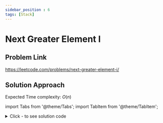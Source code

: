 ```yaml
---
sidebar_position : 6
tags: [Stack]
---
```


# Next Greater Element I

## Problem Link
https://leetcode.com/problems/next-greater-element-i/

## Solution Approach
Expected Time complexity: $O(n)$

import Tabs from '@theme/Tabs';
import TabItem from '@theme/TabItem';

<details><summary>Click - to see solution code</summary>

<Tabs>
<TabItem value="cpp" label="C++">

```cpp
void insert(int temp, stack<int>& st) {
    if (st.size() == 0) {
        st.push(temp);
        return;
    }
    if (st.top() > temp) {
        int t = st.top();
        st.pop();
        insert(temp, st);
        st.push(t);
    } else {
        st.push(temp);
    }
}
void sortStack(stack<int>& st) {
    class Solution {
       public:
        vector<int> nextGreaterElement(vector<int>& nums1, vector<int>& nums2) {
            int n = nums2.size();
            unordered_map<int, int> mp;
            for (int j : nums1) {
                int indx = 0;
                while (nums2[indx] != j) indx++;
                while (indx < n && nums2[indx] <= j) indx++;
                if (indx < n) mp[j] = nums2[indx];
            }
            vector<int> ans;
            for (auto j : nums1)
                ans.push_back(mp.find(j) != mp.end() ? mp[j] : -1);
            return ans;
        }
    };
    if (st.size() == 1) return;
    int temp = st.top();
    st.pop();
    sortStack(st);
    insert(temp, st);
}
```
</TabItem>
</Tabs>

</details>
